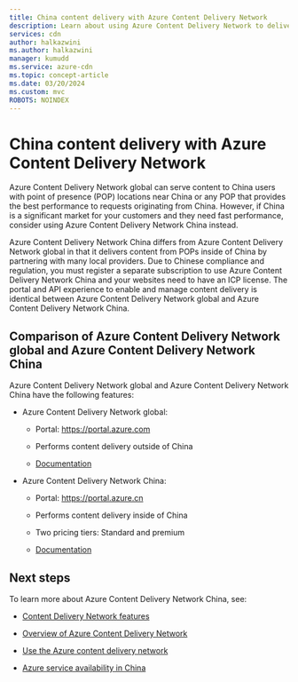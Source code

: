 ```yaml
---
title: China content delivery with Azure Content Delivery Network
description: Learn about using Azure Content Delivery Network to deliver content to China users.
services: cdn
author: halkazwini
ms.author: halkazwini
manager: kumudd
ms.service: azure-cdn
ms.topic: concept-article
ms.date: 03/20/2024
ms.custom: mvc
ROBOTS: NOINDEX
---
```


# China content delivery with Azure Content Delivery Network

Azure Content Delivery Network global can serve content to China users with point of presence (POP) locations near China or any POP that provides the best performance to requests originating from China. However, if China is a significant market for your customers and they need fast performance, consider using Azure Content Delivery Network China instead.

Azure Content Delivery Network China differs from Azure Content Delivery Network global in that it delivers content from POPs inside of China by partnering with many local providers. Due to Chinese compliance and regulation, you must register a separate subscription to use Azure Content Delivery Network China and your websites need to have an ICP license. The portal and API experience to enable and manage content delivery is identical between Azure Content Delivery Network global and Azure Content Delivery Network China.

<a name='comparison-of-azure-cdn-global-and-azure-cdn-china'></a>

## Comparison of Azure Content Delivery Network global and Azure Content Delivery Network China

Azure Content Delivery Network global and Azure Content Delivery Network China have the following features:

- Azure Content Delivery Network global:

     - Portal: https://portal.azure.com

     - Performs content delivery outside of China

     - [Documentation](./index.yml)

- Azure Content Delivery Network China:

     - Portal: https://portal.azure.cn

     - Performs content delivery inside of China

     - Two pricing tiers: Standard and premium

     - [Documentation](https://docs.azure.cn/en-us/cdn/)

## Next steps

To learn more about Azure Content Delivery Network China, see:

- [Content Delivery Network features](https://www.azure.cn/en-us/home/features/cdn/)

- [Overview of Azure Content Delivery Network](https://docs.azure.cn/en-us/cdn/cdn-overview)

- [Use the Azure content delivery network](https://docs.azure.cn/en-us/cdn/cdn-how-to-use)

- [Azure service availability in China](/azure/china/concepts-service-availability)

